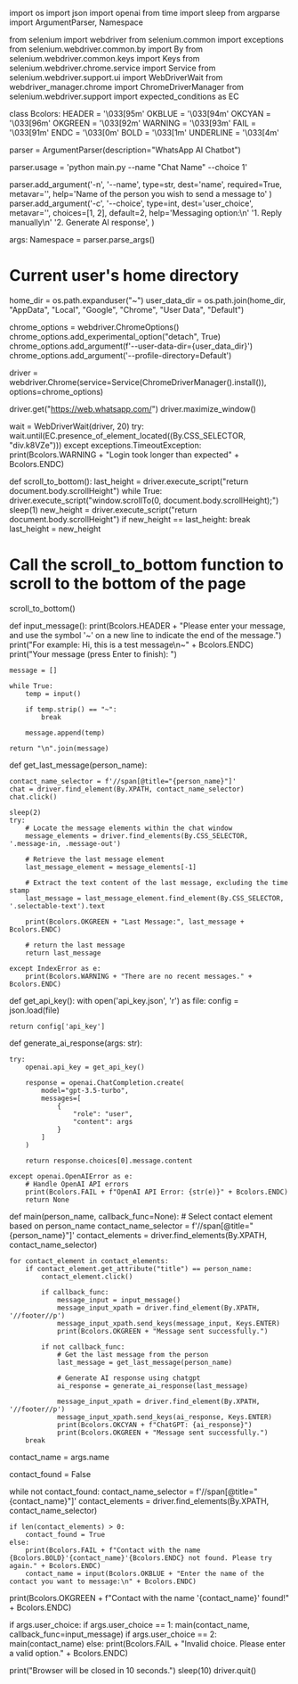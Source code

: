 import os
import json
import openai
from time import sleep
from argparse import ArgumentParser, Namespace

from selenium import webdriver
from selenium.common import exceptions
from selenium.webdriver.common.by import By
from selenium.webdriver.common.keys import Keys
from selenium.webdriver.chrome.service import Service
from selenium.webdriver.support.ui import WebDriverWait
from webdriver_manager.chrome import ChromeDriverManager
from selenium.webdriver.support import expected_conditions as EC


class Bcolors:
    HEADER = '\033[95m'
    OKBLUE = '\033[94m'
    OKCYAN = '\033[96m'
    OKGREEN = '\033[92m'
    WARNING = '\033[93m'
    FAIL = '\033[91m'
    ENDC = '\033[0m'
    BOLD = '\033[1m'
    UNDERLINE = '\033[4m'


parser = ArgumentParser(description="WhatsApp AI Chatbot")

parser.usage = 'python main.py --name "Chat Name" --choice 1'

parser.add_argument('-n', '--name',
                    type=str,
                    dest='name',
                    required=True,
                    metavar='',
                    help='Name of the person you wish to send a message to'
)
parser.add_argument('-c', '--choice', type=int,
                    dest='user_choice',
                    metavar='',
                    choices=[1, 2],
                    default=2,
                    help='Messaging option:\n'
                         '1. Reply manually\n'
                         '2. Generate AI response',
)

args: Namespace = parser.parse_args()

# Current user's home directory
home_dir = os.path.expanduser("~")
user_data_dir = os.path.join(home_dir, "AppData", "Local", "Google", "Chrome", "User Data", "Default")

chrome_options = webdriver.ChromeOptions()
chrome_options.add_experimental_option("detach", True)
chrome_options.add_argument(f'--user-data-dir={user_data_dir}')
chrome_options.add_argument('--profile-directory=Default')

driver = webdriver.Chrome(service=Service(ChromeDriverManager().install()), options=chrome_options)

driver.get("https://web.whatsapp.com/")
driver.maximize_window()

wait = WebDriverWait(driver, 20)
try:
    wait.until(EC.presence_of_element_located((By.CSS_SELECTOR, "div.k8VZe")))
except exceptions.TimeoutException:
    print(Bcolors.WARNING + "Login took longer than expected" + Bcolors.ENDC)


def scroll_to_bottom():
    last_height = driver.execute_script("return document.body.scrollHeight")
    while True:
        driver.execute_script("window.scrollTo(0, document.body.scrollHeight);")
        sleep(1)
        new_height = driver.execute_script("return document.body.scrollHeight")
        if new_height == last_height:
            break
        last_height = new_height


# Call the scroll_to_bottom function to scroll to the bottom of the page
scroll_to_bottom()


def input_message():
    print(Bcolors.HEADER + "Please enter your message, and use the symbol '~' on a new line to indicate the end of the message.")
    print("For example: Hi, this is a test message\n~" + Bcolors.ENDC)
    print("Your message (press Enter to finish): ")

    message = []

    while True:
        temp = input()

        if temp.strip() == "~":
            break

        message.append(temp)

    return "\n".join(message)


def get_last_message(person_name):

    contact_name_selector = f'//span[@title="{person_name}"]'
    chat = driver.find_element(By.XPATH, contact_name_selector)
    chat.click()

    sleep(2)
    try:
        # Locate the message elements within the chat window
        message_elements = driver.find_elements(By.CSS_SELECTOR, '.message-in, .message-out')

        # Retrieve the last message element
        last_message_element = message_elements[-1]

        # Extract the text content of the last message, excluding the time stamp
        last_message = last_message_element.find_element(By.CSS_SELECTOR, '.selectable-text').text

        print(Bcolors.OKGREEN + "Last Message:", last_message + Bcolors.ENDC)

        # return the last message
        return last_message

    except IndexError as e:
        print(Bcolors.WARNING + "There are no recent messages." + Bcolors.ENDC)


def get_api_key():
    with open('api_key.json', 'r') as file:
        config = json.load(file)

    return config['api_key']


def generate_ai_response(args: str):

    try:
        openai.api_key = get_api_key()

        response = openai.ChatCompletion.create(
            model="gpt-3.5-turbo",
            messages=[
                {
                    "role": "user",
                    "content": args
                }
            ]
        )

        return response.choices[0].message.content

    except openai.OpenAIError as e:
        # Handle OpenAI API errors
        print(Bcolors.FAIL + f"OpenAI API Error: {str(e)}" + Bcolors.ENDC)
        return None


def main(person_name, callback_func=None):
    # Select contact element based on person_name
    contact_name_selector = f'//span[@title="{person_name}"]'
    contact_elements = driver.find_elements(By.XPATH, contact_name_selector)

    for contact_element in contact_elements:
        if contact_element.get_attribute("title") == person_name:
            contact_element.click()

            if callback_func:
                message_input = input_message()
                message_input_xpath = driver.find_element(By.XPATH, '//footer//p')
                message_input_xpath.send_keys(message_input, Keys.ENTER)
                print(Bcolors.OKGREEN + "Message sent successfully.")

            if not callback_func:
                # Get the last message from the person
                last_message = get_last_message(person_name)

                # Generate AI response using chatgpt
                ai_response = generate_ai_response(last_message)

                message_input_xpath = driver.find_element(By.XPATH, '//footer//p')
                message_input_xpath.send_keys(ai_response, Keys.ENTER)
                print(Bcolors.OKCYAN + f"ChatGPT: {ai_response}")
                print(Bcolors.OKGREEN + "Message sent successfully.")
        break


contact_name = args.name

contact_found = False

while not contact_found:
    contact_name_selector = f'//span[@title="{contact_name}"]'
    contact_elements = driver.find_elements(By.XPATH, contact_name_selector)

    if len(contact_elements) > 0:
        contact_found = True
    else:
        print(Bcolors.FAIL + f"Contact with the name {Bcolors.BOLD}'{contact_name}'{Bcolors.ENDC} not found. Please try again." + Bcolors.ENDC)
        contact_name = input(Bcolors.OKBLUE + "Enter the name of the contact you want to message:\n" + Bcolors.ENDC)

print(Bcolors.OKGREEN + f"Contact with the name '{contact_name}' found!" + Bcolors.ENDC)


if args.user_choice:
    if args.user_choice == 1:
        main(contact_name, callback_func=input_message)
    if args.user_choice == 2:
        main(contact_name)
else:
    print(Bcolors.FAIL + "Invalid choice. Please enter a valid option." + Bcolors.ENDC)

print("Browser will be closed in 10 seconds.")
sleep(10)
driver.quit()
